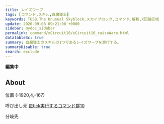 ```yaml
---
title: レイズワープ
tags: [コマンド,スキル,白魔導士]
keywords: TUSB,The Unusual Skyblock,スカイブロック,コマンド,解析,X回路区域
update: 2020-09-08 09:21:00 +0000
sidebar: mydoc_sidebar
permalink: command/xCircuit10/xCircuit10_raiseWarp.html
datatable3c: true
summary: 白魔導士のスキルの1つであるレイズワープを実行する。
summaryDisable: true
search: exclude
---
```


**編集中**

## About

<span class="tagYellow">位置</span> (-1920,4,-167)

<span class="tagBlack">呼び出し元</span> [毎tick実行するコマンド群10]({{site.baseurl}}/command/xCircuit10/xCircuit10_command.html)

<span class="tagBlue">分岐先</span>

